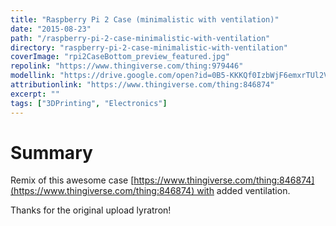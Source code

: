 ```yaml
---
title: "Raspberry Pi 2 Case (minimalistic with ventilation)"
date: "2015-08-23"
path: "/raspberry-pi-2-case-minimalistic-with-ventilation"
directory: "raspberry-pi-2-case-minimalistic-with-ventilation"
coverImage: "rpi2CaseBottom_preview_featured.jpg"
repolink: "https://www.thingiverse.com/thing:979446"
modellink: "https://drive.google.com/open?id=0B5-KKKQf0IzbWjF6emxrTUl2VkE"
attributionlink: "https://www.thingiverse.com/thing:846874"
excerpt: ""
tags: ["3DPrinting", "Electronics"]
---
```


# Summary

Remix of this awesome case [https://www.thingiverse.com/thing:846874](https://www.thingiverse.com/thing:846874) with added ventilation.

Thanks for the original upload lyratron!
